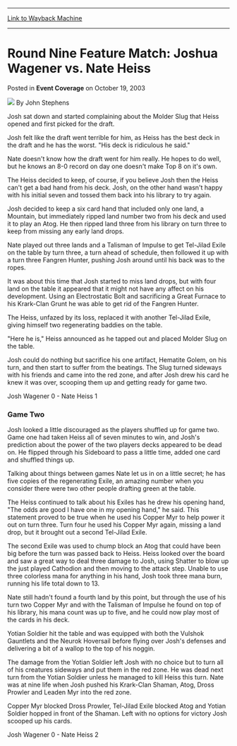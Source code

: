 
---
[Link to Wayback Machine](https://web.archive.org/web/20211016033740/https://magic.wizards.com/en/articles/archive/event-coverage/round-nine-feature-match-joshua-wagener-vs-nate-heiss-2003-10-19)

[_metadata_:author]:- "John Stephens"
[_metadata_:description]:- "Josh sat down and started complaining about the Molder Slug that Heiss opened and first picked for the draft.Josh felt like the draft went terrible for him, as Heiss has the best deck in the draft and he has the worst. `His deck is ridiculous he said.`Nate doesn't know how the draft went for him really. He hopes to do well, but he knows an 8-0 record on day one doesn't make"
[_metadata_:generator]:- "Drupal 7 (http://drupal.org)"
[_metadata_:node]:- "776676"
[_metadata_:publish_date]:- "2003-10-19"
[_metadata_:source]:- "div-main-content"
[_metadata_:title]:- "Round Nine Feature Match: Joshua Wagener vs. Nate Heiss"
[_metadata_:wayback_capture_timestamp]:- "2021-10-16 03:37:40"
[_metadata_:wayback_raw_url]:- "https://web.archive.org/web/20211016033740id_/https://magic.wizards.com/en/articles/archive/event-coverage/round-nine-feature-match-joshua-wagener-vs-nate-heiss-2003-10-19"
[_metadata_:wayback_url]:- "https://magic.wizards.com/en/articles/archive/event-coverage/round-nine-feature-match-joshua-wagener-vs-nate-heiss-2003-10-19"
---


Round Nine Feature Match: Joshua Wagener vs. Nate Heiss
=======================================================



 Posted in **Event Coverage**
 on October 19, 2003 






![](https://media.magic.wizards.com/styles/auth_small/public/generic-avatar-150_595.png)
By John Stephens











Josh sat down and started complaining about the Molder Slug that Heiss opened and first picked for the draft.

Josh felt like the draft went terrible for him, as Heiss has the best deck in the draft and he has the worst. "His deck is ridiculous he said."

Nate doesn't know how the draft went for him really. He hopes to do well, but he knows an 8-0 record on day one doesn't make Top 8 on it's own.

The Heiss decided to keep, of course, if you believe Josh then the Heiss can't get a bad hand from his deck. Josh, on the other hand wasn't happy with his initial seven and tossed them back into his library to try again.

Josh decided to keep a six card hand that included only one land, a Mountain, but immediately ripped land number two from his deck and used it to play an Atog. He then ripped land three from his library on turn three to keep from missing any early land drops.

Nate played out three lands and a Talisman of Impulse to get Tel-Jilad Exile on the table by turn three, a turn ahead of schedule, then followed it up with a turn three Fangren Hunter, pushing Josh around until his back was to the ropes.

It was about this time that Josh started to miss land drops, but with four land on the table it appeared that it might not have any affect on his development. Using an Electrostatic Bolt and sacrificing a Great Furnace to his Krark-Clan Grunt he was able to get rid of the Fangren Hunter.

The Heiss, unfazed by its loss, replaced it with another Tel-Jilad Exile, giving himself two regenerating baddies on the table.

"Here he is," Heiss announced as he tapped out and placed Molder Slug on the table. 

Josh could do nothing but sacrifice his one artifact, Hematite Golem, on his turn, and then start to suffer from the beatings. The Slug turned sideways with his friends and came into the red zone, and after Josh drew his card he knew it was over, scooping them up and getting ready for game two.

Josh Wagener 0 - Nate Heiss 1

### Game Two

Josh looked a little discouraged as the players shuffled up for game two. Game one had taken Heiss all of seven minutes to win, and Josh's prediction about the power of the two players decks appeared to be dead on. He flipped through his Sideboard to pass a little time, added one card and shuffled things up.

Talking about things between games Nate let us in on a little secret; he has five copies of the regenerating Exile, an amazing number when you consider there were two other people drafting green at the table.

The Heiss continued to talk about his Exiles has he drew his opening hand, "The odds are good I have one in my opening hand," he said. This statement proved to be true when he used his Copper Myr to help power it out on turn three. Turn four he used his Copper Myr again, missing a land drop, but it brought out a second Tel-Jilad Exile.

The second Exile was used to chump block an Atog that could have been big before the turn was passed back to Heiss. Heiss looked over the board and saw a great way to deal three damage to Josh, using Shatter to blow up the just played Cathodion and then moving to the attack step. Unable to use three colorless mana for anything in his hand, Josh took three mana burn, running his life total down to 13.

Nate still hadn't found a fourth land by this point, but through the use of his turn two Copper Myr and with the Talisman of Impulse he found on top of his library, his mana count was up to five, and he could now play most of the cards in his deck.

Yotian Soldier hit the table and was equipped with both the Vulshok Gauntlets and the Neurok Hoversail before flying over Josh's defenses and delivering a bit of a wallop to the top of his noggin. 

The damage from the Yotian Soldier left Josh with no choice but to turn all of his creatures sideways and put them in the red zone. He was dead next turn from the Yotian Soldier unless he managed to kill Heiss this turn. Nate was at nine life when Josh pushed his Krark-Clan Shaman, Atog, Dross Prowler and Leaden Myr into the red zone.

Copper Myr blocked Dross Prowler, Tel-Jilad Exile blocked Atog and Yotian Soldier hopped in front of the Shaman. Left with no options for victory Josh scooped up his cards.

Josh Wagener 0 - Nate Heiss 2







